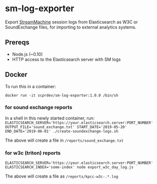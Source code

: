 # sm-log-exporter

Export [StreamMachine](https://github.com/StreamMachine/StreamMachine) session
logs from Elasticsearch as W3C or SoundExchange files, for importing to
external analytics systems.

## Prereqs

* Node.js (~0.10)
* HTTP access to the Elasticsearch server with SM logs


## Docker
To run this in a container:


`docker run -it scprdev/sm-log-exporter:1.0.0 /bin/sh`

### for sound exchange reports
In a shell in this newly started container, run:
`ELASTICSEARCH_SERVER='https://your.elasticsearch.server:PORT_NUMBER' OUTPUT_FILE='sound_exchange.txt' START_DATE='2019-05-20' END_DATE='2019-06-01' ./create-soundexchange-logs.sh`

The above will create a file in `/reports/sound_exchange.txt`

### for w3c (triton) reports
`ELASTICSEARCH_SERVER='https://your.elasticsearch.server:PORT_NUMBER' ELASTICSEARCH_INDEX='some-index' node export_w3c_day_log.js`

The above will create a file as `/reports/kpcc-w3c-.*.log`
